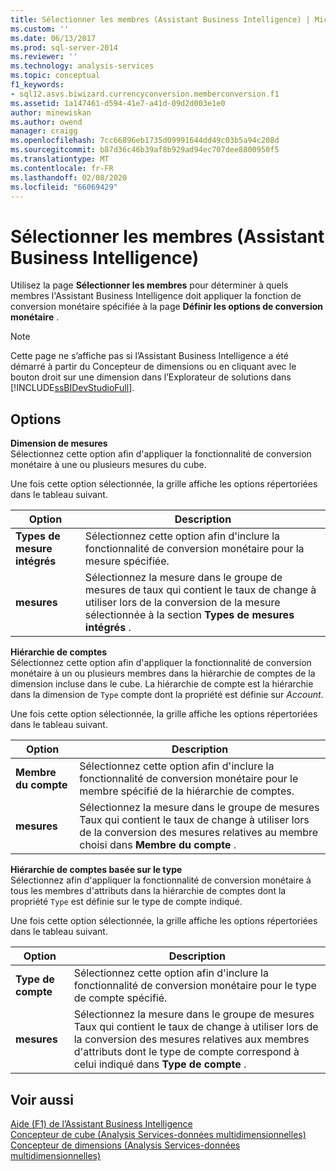 ```yaml
---
title: Sélectionner les membres (Assistant Business Intelligence) | Microsoft Docs
ms.custom: ''
ms.date: 06/13/2017
ms.prod: sql-server-2014
ms.reviewer: ''
ms.technology: analysis-services
ms.topic: conceptual
f1_keywords:
- sql12.asvs.biwizard.currencyconversion.memberconversion.f1
ms.assetid: 1a147461-d594-41e7-a41d-09d2d003e1e0
author: minewiskan
ms.author: owend
manager: craigg
ms.openlocfilehash: 7cc66896eb1735d09991644dd49c03b5a94c208d
ms.sourcegitcommit: b87d36c46b39af8b929ad94ec707dee8800950f5
ms.translationtype: MT
ms.contentlocale: fr-FR
ms.lasthandoff: 02/08/2020
ms.locfileid: "66069429"
---
```

# <a name="select-members-business-intelligence-wizard"></a>Sélectionner les membres (Assistant Business Intelligence)
  Utilisez la page **Sélectionner les membres** pour déterminer à quels membres l'Assistant Business Intelligence doit appliquer la fonction de conversion monétaire spécifiée à la page **Définir les options de conversion monétaire** .  
  
> [!NOTE]  
>  Cette page ne s’affiche pas si l’Assistant Business Intelligence a été démarré à partir du Concepteur de dimensions ou en cliquant avec le bouton droit sur une dimension dans l’Explorateur de solutions dans [!INCLUDE[ssBIDevStudioFull](../includes/ssbidevstudiofull-md.md)].  
  
## <a name="options"></a>Options  
 **Dimension de mesures**  
 Sélectionnez cette option afin d'appliquer la fonctionnalité de conversion monétaire à une ou plusieurs mesures du cube.  
  
 Une fois cette option sélectionnée, la grille affiche les options répertoriées dans le tableau suivant.  
  
|Option|Description|  
|------------|-----------------|  
|**Types de mesure intégrés**|Sélectionnez cette option afin d'inclure la fonctionnalité de conversion monétaire pour la mesure spécifiée.|  
|**mesures**|Sélectionnez la mesure dans le groupe de mesures de taux qui contient le taux de change à utiliser lors de la conversion de la mesure sélectionnée à la section **Types de mesures intégrés** .|  
  
 **Hiérarchie de comptes**  
 Sélectionnez cette option afin d'appliquer la fonctionnalité de conversion monétaire à un ou plusieurs membres dans la hiérarchie de comptes de la dimension incluse dans le cube. La hiérarchie de compte est la hiérarchie dans la dimension de `Type` compte dont la propriété est définie sur *Account*.  
  
 Une fois cette option sélectionnée, la grille affiche les options répertoriées dans le tableau suivant.  
  
|Option|Description|  
|------------|-----------------|  
|**Membre du compte**|Sélectionnez cette option afin d'inclure la fonctionnalité de conversion monétaire pour le membre spécifié de la hiérarchie de comptes.|  
|**mesures**|Sélectionnez la mesure dans le groupe de mesures Taux qui contient le taux de change à utiliser lors de la conversion des mesures relatives au membre choisi dans **Membre du compte** .|  
  
 **Hiérarchie de comptes basée sur le type**  
 Sélectionnez afin d'appliquer la fonctionnalité de conversion monétaire à tous les membres d'attributs dans la hiérarchie de comptes dont la propriété `Type` est définie sur le type de compte indiqué.  
  
 Une fois cette option sélectionnée, la grille affiche les options répertoriées dans le tableau suivant.  
  
|Option|Description|  
|------------|-----------------|  
|**Type de compte**|Sélectionnez cette option afin d'inclure la fonctionnalité de conversion monétaire pour le type de compte spécifié.|  
|**mesures**|Sélectionnez la mesure dans le groupe de mesures Taux qui contient le taux de change à utiliser lors de la conversion des mesures relatives aux membres d'attributs dont le type de compte correspond à celui indiqué dans **Type de compte** .|  
  
## <a name="see-also"></a>Voir aussi  
 [Aide (F1) de l’Assistant Business Intelligence](business-intelligence-wizard-f1-help.md)   
 [Concepteur de cube &#40;Analysis Services-données multidimensionnelles&#41;](cube-designer-analysis-services-multidimensional-data.md)   
 [Concepteur de dimensions &#40;Analysis Services-données multidimensionnelles&#41;](dimension-designer-analysis-services-multidimensional-data.md)  
  
  

